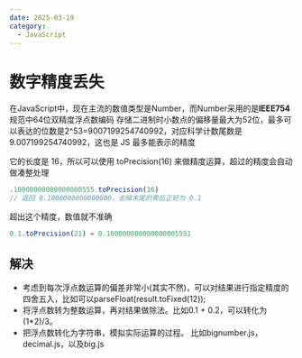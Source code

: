 ```yaml
---
date: 2025-03-19
category:
  - JavaScript
---
```


# 数字精度丢失
在JavaScript中，现在主流的数值类型是Number，而Number采用的是**IEEE754**规范中64位双精度浮点数编码
存储二进制时小数点的偏移量最大为52位，最多可以表达的位数是2^53=9007199254740992，对应科学计数尾数是 9.007199254740992，这也是 JS 最多能表示的精度

它的长度是 16，所以可以使用 toPrecision(16) 来做精度运算，超过的精度会自动做凑整处理

```js
.10000000000000000555.toPrecision(16)
// 返回 0.1000000000000000，去掉末尾的零后正好为 0.1
```

超出这个精度，数值就不准确
```js
0.1.toPrecision(21) = 0.100000000000000005551
```

## 解决
- 考虑到每次浮点数运算的偏差非常小(其实不然)，可以对结果进行指定精度的四舍五入，比如可以parseFloat(result.toFixed(12));
- 将浮点数转为整数运算，再对结果做除法。比如0.1 + 0.2，可以转化为(1*2)/3。
- 把浮点数转化为字符串，模拟实际运算的过程。
 比如bignumber.js，decimal.js，以及big.js








